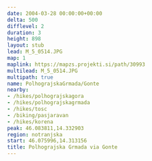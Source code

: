 ```yaml
---
date: 2004-03-28 00:00:00+00:00
delta: 500
difflevel: 2
duration: 3
height: 898
layout: stub
lead: M_5_0514.JPG
map: 1
maplink: https://mapzs.projekti.si/path/30993
multilead: M_5_0514.JPG
multipath: true
name: PolhograjskaGrmada/Gonte
nearby:
- /hikes/polhograjskagora
- /hikes/polhograjskagrmada
- /hikes/tosc
- /biking/pasjaravan
- /hikes/korena
peak: 46.083811,14.332903
region: notranjska
start: 46.075996,14.313156
title: Polhograjska Grmada via Gonte
---
```

